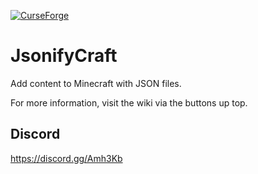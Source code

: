[![ CurseForge](http://cf.way2muchnoise.eu/349863.svg)](https://minecraft.curseforge.com/projects/jsonifycraft)

# JsonifyCraft
Add content to Minecraft with JSON files.

For more information, visit the wiki via the buttons up top.

## Discord
https://discord.gg/Amh3Kb
